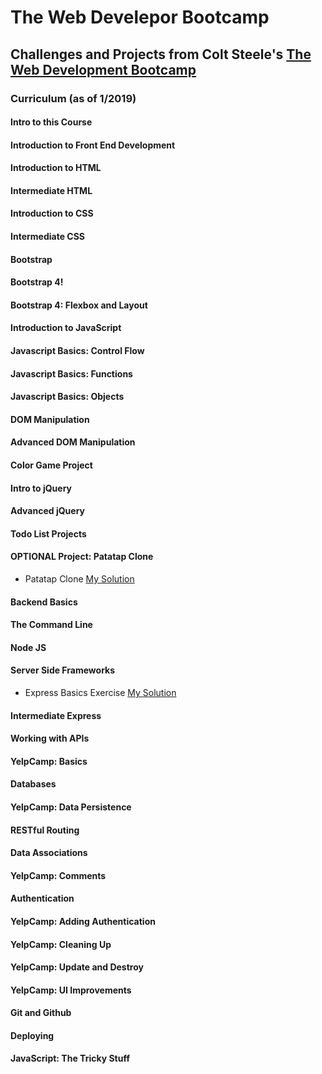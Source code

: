 # The Web Develepor Bootcamp

## Challenges and Projects from Colt Steele's [The Web Development Bootcamp](https://www.udemy.com/the-web-developer-bootcamp/learn/v4/content)

### Curriculum (as of 1/2019)

#### Intro to this Course

#### Introduction to Front End Development

#### Introduction to HTML

#### Intermediate HTML

#### Introduction to CSS

#### Intermediate CSS

#### Bootstrap

#### Bootstrap 4!

#### Bootstrap 4: Flexbox and Layout

####  Introduction to JavaScript

#### Javascript Basics: Control Flow

#### Javascript Basics: Functions

#### Javascript Basics: Objects

#### DOM Manipulation

#### Advanced DOM Manipulation

#### Color Game Project

#### Intro to jQuery

#### Advanced jQuery

#### Todo List Projects

#### OPTIONAL Project: Patatap Clone
  * Patatap Clone [My Solution](https://romeojeremiah.github.io/patatap-clone/)
#### Backend Basics

#### The Command Line

#### Node JS

#### Server Side Frameworks
  * Express Basics Exercise [My Solution](https://github.com/romeojeremiah/Web_Developer_Bootcamp_Steele/blob/master/Express%20Basics%20Exercise/express-basics.js)
#### Intermediate Express

#### Working with APIs

#### YelpCamp: Basics

#### Databases

#### YelpCamp: Data Persistence

#### RESTful Routing

#### Data Associations

#### YelpCamp: Comments

#### Authentication

#### YelpCamp: Adding Authentication

#### YelpCamp: Cleaning Up

#### YelpCamp: Update and Destroy

#### YelpCamp: UI Improvements

#### Git and Github

#### Deploying

#### JavaScript: The Tricky Stuff
